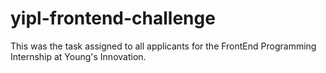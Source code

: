 # yipl-frontend-challenge
This was the task assigned to all applicants for the FrontEnd Programming Internship at Young's Innovation.
